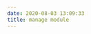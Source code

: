 ```yaml
---
date: 2020-08-03 13:09:33
title: manage module
---
```

<div id="module-manage" class="section">

<span id="manage-module"> </span>


</div>